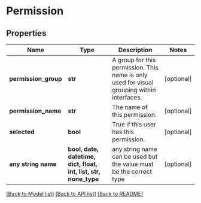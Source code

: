 # Permission


## Properties
Name | Type | Description | Notes
------------ | ------------- | ------------- | -------------
**permission_group** | **str** | A group for this permission.  This name is only used for visual grouping within interfaces. | [optional] 
**permission_name** | **str** | The name of this permission. | [optional] 
**selected** | **bool** | True if this user has this permission. | [optional] 
**any string name** | **bool, date, datetime, dict, float, int, list, str, none_type** | any string name can be used but the value must be the correct type | [optional]

[[Back to Model list]](../README.md#documentation-for-models) [[Back to API list]](../README.md#documentation-for-api-endpoints) [[Back to README]](../README.md)


